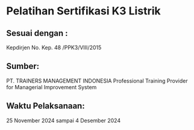 # Pelatihan Sertifikasi K3 Listrik

## Sesuai dengan : 
Kepdirjen No. Kep. 48 /PPK3/VIII/2015

## Sumber:
PT. TRAINERS MANAGEMENT INDONESIA
Professional Training Provider for Managerial Improvement System

## Waktu Pelaksanaan:
25 November 2024 sampai 4 Desember 2024